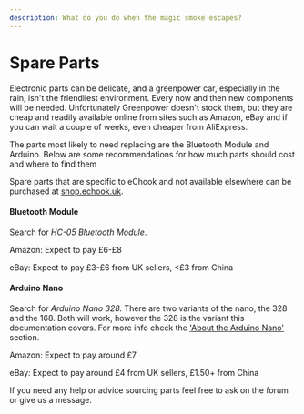 ```yaml
---
description: What do you do when the magic smoke escapes?
---
```


# Spare Parts

Electronic parts can be delicate, and a greenpower car, especially in the rain, isn't the friendliest environment. Every now and then new components will be needed. Unfortunately Greenpower doesn't stock them, but they are cheap and readily available online from sites such as Amazon, eBay and if you can wait a couple of weeks, even cheaper from AliExpress.

The parts most likely to need replacing are the Bluetooth Module and Arduino. Below are some recommendations for how much parts should cost and where to find them

Spare parts that are specific to eChook and not available elsewhere can be purchased at [shop.echook.uk](https://shop.echook.uk/?product\_cat=greenpower).

#### Bluetooth Module

Search for _HC-05 Bluetooth Module_.

Amazon: Expect to pay £6-£8

eBay: Expect to pay £3-£6 from UK sellers, <£3 from China

#### Arduino Nano

Search for _Arduino Nano 328._ There are two variants of the nano, the 328 and the 168. Both will work, however the 328 is the variant this documentation covers. For more info check the ['About the Arduino Nano'](all-about-the-arduino-nano/) section.

Amazon: Expect to pay around £7

eBay: Expect to pay around £4 from UK sellers, £1.50+ from China

If you need any help or advice sourcing parts feel free to ask on the forum or give us a message.

